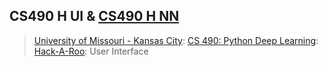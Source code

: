 ## CS490 H UI & [CS490 H NN](https://github.com/ala2q6/CS490-H-NN)
> [University of Missouri - Kansas City](https://www.umkc.edu/): [CS 490: Python Deep Learning](https://catalog.umkc.edu/course-offerings/undergraduate/comp-sci/): [Hack-A-Roo](https://info.umkc.edu/hack-a-roo/): User Interface
